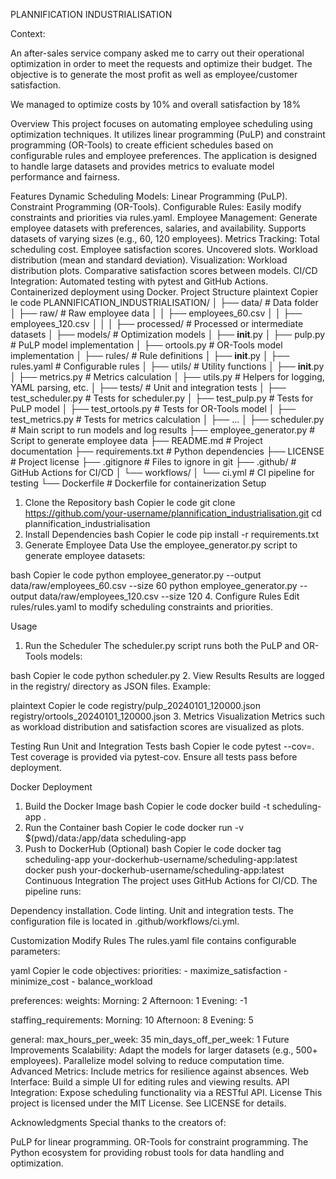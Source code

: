 PLANNIFICATION INDUSTRIALISATION

Context:

An after-sales service company asked me to carry out their operational optimization in order to meet the requests and optimize their budget. The objective is to generate the most profit as well as employee/customer satisfaction.

We managed to optimize costs by 10% and overall satisfaction by 18%

Overview
This project focuses on automating employee scheduling using optimization techniques. It utilizes linear programming (PuLP) and constraint programming (OR-Tools) to create efficient schedules based on configurable rules and employee preferences. The application is designed to handle large datasets and provides metrics to evaluate model performance and fairness.

Features
Dynamic Scheduling Models:
Linear Programming (PuLP).
Constraint Programming (OR-Tools).
Configurable Rules: Easily modify constraints and priorities via rules.yaml.
Employee Management:
Generate employee datasets with preferences, salaries, and availability.
Supports datasets of varying sizes (e.g., 60, 120 employees).
Metrics Tracking:
Total scheduling cost.
Employee satisfaction scores.
Uncovered slots.
Workload distribution (mean and standard deviation).
Visualization:
Workload distribution plots.
Comparative satisfaction scores between models.
CI/CD Integration:
Automated testing with pytest and GitHub Actions.
Containerized deployment using Docker.
Project Structure
plaintext
Copier le code
PLANNIFICATION_INDUSTRIALISATION/
│
├── data/                    # Data folder
│   ├── raw/                 # Raw employee data
│   │   ├── employees_60.csv
│   │   ├── employees_120.csv
│   │
│   ├── processed/           # Processed or intermediate datasets
│
├── models/                  # Optimization models
│   ├── __init__.py
│   ├── pulp.py              # PuLP model implementation
│   ├── ortools.py           # OR-Tools model implementation
│
├── rules/                   # Rule definitions
│   ├── __init__.py
│   ├── rules.yaml           # Configurable rules
│
├── utils/                   # Utility functions
│   ├── __init__.py
│   ├── metrics.py           # Metrics calculation
│   ├── utils.py             # Helpers for logging, YAML parsing, etc.
│
├── tests/                   # Unit and integration tests
│   ├── test_scheduler.py    # Tests for scheduler.py
│   ├── test_pulp.py         # Tests for PuLP model
│   ├── test_ortools.py      # Tests for OR-Tools model
│   ├── test_metrics.py      # Tests for metrics calculation
│   ├── ...
│
├── scheduler.py             # Main script to run models and log results
├── employee_generator.py    # Script to generate employee data
├── README.md                # Project documentation
├── requirements.txt         # Python dependencies
├── LICENSE                  # Project license
├── .gitignore               # Files to ignore in git
├── .github/                 # GitHub Actions for CI/CD
│   └── workflows/
│       └── ci.yml           # CI pipeline for testing
└── Dockerfile               # Dockerfile for containerization
Setup
1. Clone the Repository
bash
Copier le code
git clone https://github.com/your-username/plannification_industrialisation.git
cd plannification_industrialisation
2. Install Dependencies
bash
Copier le code
pip install -r requirements.txt
3. Generate Employee Data
Use the employee_generator.py script to generate employee datasets:

bash
Copier le code
python employee_generator.py --output data/raw/employees_60.csv --size 60
python employee_generator.py --output data/raw/employees_120.csv --size 120
4. Configure Rules
Edit rules/rules.yaml to modify scheduling constraints and priorities.

Usage
1. Run the Scheduler
The scheduler.py script runs both the PuLP and OR-Tools models:

bash
Copier le code
python scheduler.py
2. View Results
Results are logged in the registry/ directory as JSON files. Example:

plaintext
Copier le code
registry/pulp_20240101_120000.json
registry/ortools_20240101_120000.json
3. Metrics Visualization
Metrics such as workload distribution and satisfaction scores are visualized as plots.

Testing
Run Unit and Integration Tests
bash
Copier le code
pytest --cov=.
Test coverage is provided via pytest-cov. Ensure all tests pass before deployment.

Docker Deployment
1. Build the Docker Image
bash
Copier le code
docker build -t scheduling-app .
2. Run the Container
bash
Copier le code
docker run -v $(pwd)/data:/app/data scheduling-app
3. Push to DockerHub (Optional)
bash
Copier le code
docker tag scheduling-app your-dockerhub-username/scheduling-app:latest
docker push your-dockerhub-username/scheduling-app:latest
Continuous Integration
The project uses GitHub Actions for CI/CD. The pipeline runs:

Dependency installation.
Code linting.
Unit and integration tests.
The configuration file is located in .github/workflows/ci.yml.

Customization
Modify Rules
The rules.yaml file contains configurable parameters:

yaml
Copier le code
objectives:
  priorities:
    - maximize_satisfaction
    - minimize_cost
    - balance_workload

preferences:
  weights:
    Morning: 2
    Afternoon: 1
    Evening: -1

staffing_requirements:
  Morning: 10
  Afternoon: 8
  Evening: 5

general:
  max_hours_per_week: 35
  min_days_off_per_week: 1
Future Improvements
Scalability:
Adapt the models for larger datasets (e.g., 500+ employees).
Parallelize model solving to reduce computation time.
Advanced Metrics:
Include metrics for resilience against absences.
Web Interface:
Build a simple UI for editing rules and viewing results.
API Integration:
Expose scheduling functionality via a RESTful API.
License
This project is licensed under the MIT License. See LICENSE for details.

Acknowledgments
Special thanks to the creators of:

PuLP for linear programming.
OR-Tools for constraint programming.
The Python ecosystem for providing robust tools for data handling and optimization.